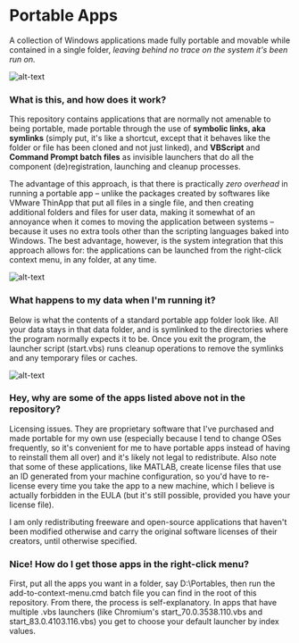 # Portable Apps
A collection of Windows applications made fully portable and movable while contained in a single folder, <i>leaving behind no trace on the system it's been run on.</i>

![alt-text](https://user-images.githubusercontent.com/32809089/112713159-da930080-8ef9-11eb-9d9e-979421762dbd.png)


### What is this, and how does it work?
This repository contains applications that are normally not amenable to being portable, made portable through the use of <b>symbolic links, aka symlinks</b> (simply put, it's like a shortcut, except that it behaves like the folder or file has been cloned and not just linked), and <b>VBScript</b> and <b>Command Prompt batch files</b> as invisible launchers that do all the component (de)registration, launching and cleanup processes.

The advantage of this approach, is that there is practically <i>zero overhead</i> in running a portable app – unlike the packages created by softwares like VMware ThinApp that put all files in a single file, and then creating additional folders and files for user data, making it somewhat of an annoyance when it comes to moving the application between systems – because it uses no extra tools other than the scripting languages baked into Windows. The best advantage, however, is the system integration that this approach allows for: the applications can be launched from the right-click context menu, in any folder, at any time.

![alt-text](https://user-images.githubusercontent.com/32809089/112713164-debf1e00-8ef9-11eb-8fb6-fcf8b7a80eff.png)

### What happens to my data when I'm running it?
Below is what the contents of a standard portable app folder look like. All your data stays in that data folder, and is symlinked to the directories where the program normally expects it to be. Once you exit the program, the launcher script (start.vbs) runs cleanup operations to remove the symlinks and any temporary files or caches.

![alt-text](https://user-images.githubusercontent.com/32809089/112468659-8cadb980-8d8e-11eb-8402-46254a7e82d1.png)

### Hey, why are some of the apps listed above not in the repository?
Licensing issues. They are proprietary software that I've purchased and made portable for my own use (especially because I tend to change OSes frequently, so it's convenient for me to have portable apps instead of having to reinstall them all over) and it's likely not legal to redistribute. Also note that some of these applications, like MATLAB, create license files that use an ID generated from your machine configuration, so you'd have to re-license every time you take the app to a new machine, which I believe is actually forbidden in the EULA (but it's still possible, provided you have your license file).

I am only redistributing freeware and open-source applications that haven't been modified otherwise and carry the original software licenses of their creators, until otherwise specified.

### Nice! How do I get those apps in the right-click menu?
First, put all the apps you want in a folder, say D:\Portables, then run the add-to-context-menu.cmd batch file you can find in the root of this repository. From there, the process is self-explanatory. In apps that have multiple .vbs launchers (like Chromium's start_70.0.3538.110.vbs and start_83.0.4103.116.vbs) you get to choose your default launcher by index values.

